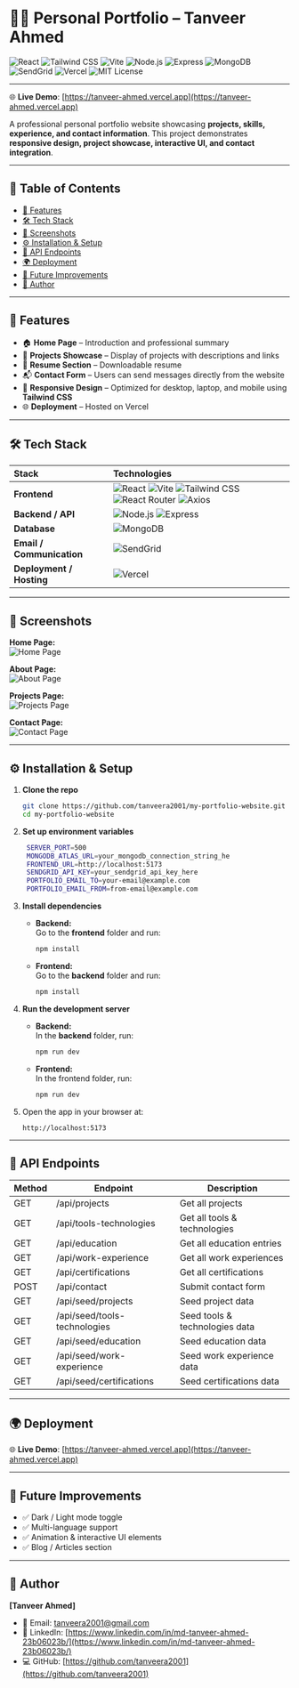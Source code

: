 # 👨‍💻 Personal Portfolio – Tanveer Ahmed

![React](https://img.shields.io/badge/React-61DAFB?style=for-the-badge&logo=react&logoColor=white)
![Tailwind CSS](https://img.shields.io/badge/Tailwind_CSS-06B6D4?style=for-the-badge&logo=tailwind-css&logoColor=white)
![Vite](https://img.shields.io/badge/Vite-646CFF?style=for-the-badge&logo=vite&logoColor=white)
![Node.js](https://img.shields.io/badge/Node.js-339933?style=for-the-badge&logo=node.js&logoColor=white)
![Express](https://img.shields.io/badge/Express-000000?style=for-the-badge&logo=express&logoColor=white)
![MongoDB](https://img.shields.io/badge/MongoDB-47A248?style=for-the-badge&logo=mongodb&logoColor=white)
![SendGrid](https://img.shields.io/badge/SendGrid-00BFFF?style=for-the-badge&logo=sendgrid&logoColor=white)
![Vercel](https://img.shields.io/badge/Vercel-000000?style=for-the-badge&logo=vercel&logoColor=white)
![MIT License](https://img.shields.io/badge/License-MIT-green?style=for-the-badge)

---

🌐 **Live Demo**: [https://tanveer-ahmed.vercel.app](https://tanveer-ahmed.vercel.app)

A professional personal portfolio website showcasing **projects, skills, experience, and contact information**. This project demonstrates **responsive design, project showcase, interactive UI, and contact integration**.

---



## 📑 Table of Contents

- [🚀 Features](#-features)
- [🛠 Tech Stack](#-tech-stack)
- [📸 Screenshots](#-screenshots)
- [⚙️ Installation & Setup](#-installation--setup)
- [📡 API Endpoints](#-api-endpoints)
- [🌍 Deployment](#-deployment)
- [📌 Future Improvements](#-future-improvements)
- [👤 Author](#-author)

---

## 🚀 Features

- 🏠 **Home Page** – Introduction and professional summary  
- 💼 **Projects Showcase** – Display of projects with descriptions and links  
- 📝 **Resume Section** – Downloadable resume 
- 📬 **Contact Form** – Users can send messages directly from the website  
- 📱 **Responsive Design** – Optimized for desktop, laptop, and mobile using **Tailwind CSS** 
- 🌐 **Deployment** – Hosted on Vercel

---

## 🛠 Tech Stack  

| Stack | Technologies |
| :-- | :-- |
| **Frontend** | ![React](https://img.shields.io/badge/React-61DAFB?style=for-the-badge&logo=react&logoColor=black) ![Vite](https://img.shields.io/badge/Vite-646CFF?style=for-the-badge&logo=vite&logoColor=white) ![Tailwind CSS](https://img.shields.io/badge/Tailwind_CSS-06B6D4?style=for-the-badge&logo=tailwind-css&logoColor=white) ![React Router](https://img.shields.io/badge/React_Router-CA4245?style=for-the-badge&logo=react-router&logoColor=white) ![Axios](https://img.shields.io/badge/Axios-5A29E4?style=for-the-badge&logo=axios&logoColor=white) |
| **Backend / API** | ![Node.js](https://img.shields.io/badge/Node.js-339933?style=for-the-badge&logo=node.js&logoColor=white) ![Express](https://img.shields.io/badge/Express-000000?style=for-the-badge&logo=express&logoColor=white) |
| **Database** | ![MongoDB](https://img.shields.io/badge/MongoDB-47A248?style=for-the-badge&logo=mongodb&logoColor=white) |
| **Email / Communication** | ![SendGrid](https://img.shields.io/badge/SendGrid-00BFFF?style=for-the-badge&logo=sendgrid&logoColor=white) |
| **Deployment / Hosting** | ![Vercel](https://img.shields.io/badge/Vercel-000000?style=for-the-badge&logo=vercel&logoColor=white) |

---

## 📸 Screenshots

**Home Page:**  
![Home Page](images-readme/my-portfolio-home-page.png)  

**About Page:**  
![About Page](images-readme/my-portfolio-about-page.png)  

**Projects Page:**  
![Projects Page](images-readme/my-portfolio-project-page.png)  

**Contact Page:**  
![Contact Page](images-readme/my-portfolio-contact-page.png)

---

## ⚙️ Installation & Setup

1. **Clone the repo**

    ```bash
    git clone https://github.com/tanveera2001/my-portfolio-website.git
    cd my-portfolio-website

    ```
2. **Set up environment variables**
   ```bash
    SERVER_PORT=500
    MONGODB_ATLAS_URL=your_mongodb_connection_string_he
    FRONTEND_URL=http://localhost:5173
    SENDGRID_API_KEY=your_sendgrid_api_key_here
    PORTFOLIO_EMAIL_TO=your-email@example.com
    PORTFOLIO_EMAIL_FROM=from-email@example.com
   ```

3. **Install dependencies**

   - **Backend:**  
     Go to the **frontend** folder and run:
     ```bash
     npm install
     ```
     
   - **Frontend:**  
     Go to the **backend** folder and run:
     ```bash
     npm install
     ```

4. **Run the development server**

   - **Backend:**  
    In the **backend** folder, run:
     ```bash
     npm run dev
     ```
     
   - **Frontend:**  
     In the frontend folder, run:
     ```bash
     npm run dev
     ```


5. Open the app in your browser at:

    ```
    http://localhost:5173
    ```

---

## 📡 API Endpoints

| Method | Endpoint                        | Description |
| ------ | ------------------------------- | ----------- |
| GET    | /api/projects                   | Get all projects |
| GET    | /api/tools-technologies         | Get all tools & technologies |
| GET    | /api/education                  | Get all education entries |
| GET    | /api/work-experience            | Get all work experiences |
| GET    | /api/certifications             | Get all certifications |
| POST   | /api/contact                    | Submit contact form |
| GET    | /api/seed/projects              | Seed project data |
| GET    | /api/seed/tools-technologies    | Seed tools & technologies data |
| GET    | /api/seed/education             | Seed education data |
| GET    | /api/seed/work-experience       | Seed work experience data |
| GET    | /api/seed/certifications        | Seed certifications data |


---

## 🌍 Deployment

🌐 **Live Demo**: [https://tanveer-ahmed.vercel.app](https://tanveer-ahmed.vercel.app)

---

## 📌 Future Improvements

- ✅ Dark / Light mode toggle  
- ✅ Multi-language support  
- ✅ Animation & interactive UI elements  
- ✅ Blog / Articles section  

---

## 👤 Author

**[Tanveer Ahmed]**

- 📧 Email: [tanveera2001@gmail.com](mailto:tanveera2001@gmail.com)  
- 💼 LinkedIn: [https://www.linkedin.com/in/md-tanveer-ahmed-23b06023b/](https://www.linkedin.com/in/md-tanveer-ahmed-23b06023b/)  
- 💻 GitHub: [https://github.com/tanveera2001](https://github.com/tanveera2001)
